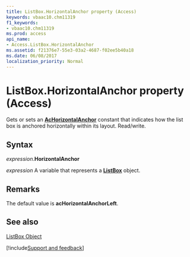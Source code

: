 ```yaml
---
title: ListBox.HorizontalAnchor property (Access)
keywords: vbaac10.chm11319
f1_keywords:
- vbaac10.chm11319
ms.prod: access
api_name:
- Access.ListBox.HorizontalAnchor
ms.assetid: f21376e7-55e3-03a2-4687-f02ee5b40a18
ms.date: 06/08/2017
localization_priority: Normal
---
```



# ListBox.HorizontalAnchor property (Access)

Gets or sets an  **[AcHorizontalAnchor](Access.AcHorizontalAnchor.md)** constant that indicates how the list box is anchored horizontally within its layout. Read/write.


## Syntax

_expression_.**HorizontalAnchor**

_expression_ A variable that represents a **[ListBox](Access.ListBox.md)** object.


## Remarks

The default value is  **acHorizontalAnchorLeft**.


## See also


[ListBox Object](Access.ListBox.md)

[!include[Support and feedback](~/includes/feedback-boilerplate.md)]